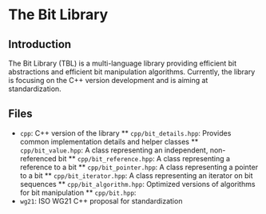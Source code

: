 # The Bit Library

## Introduction
The Bit Library (TBL) is a multi-language library providing efficient bit abstractions and efficient bit manipulation algorithms. Currently, the library is focusing on the C++ version development and is aiming at standardization. 

## Files
* ``cpp``: C++ version of the library
** ``cpp/bit_details.hpp``: Provides common implementation details and helper classes
** ``cpp/bit_value.hpp``: A class representing an independent, non-referenced bit
** ``cpp/bit_reference.hpp``: A class representing a reference to a bit
** ``cpp/bit_pointer.hpp``: A class representing a pointer to a bit
** ``cpp/bit_iterator.hpp``: A class representing an iterator on bit sequences
** ``cpp/bit_algorithm.hpp``: Optimized versions of algorithms for bit manipulation
** ``cpp/bit.hpp``: 
* ``wg21``: ISO WG21 C++ proposal for standardization
